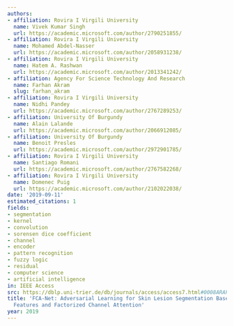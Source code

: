 ```yaml
---
authors:
- affiliation: Rovira I Virgili University
  name: Vivek Kumar Singh
  url: https://academic.microsoft.com/author/2790251855/
- affiliation: Rovira I Virgili University
  name: Mohamed Abdel-Nasser
  url: https://academic.microsoft.com/author/2058931238/
- affiliation: Rovira I Virgili University
  name: Hatem A. Rashwan
  url: https://academic.microsoft.com/author/2013341242/
- affiliation: Agency For Science Technology And Research
  name: Farhan Akram
  slug: farhan_akram
- affiliation: Rovira I Virgili University
  name: Nidhi Pandey
  url: https://academic.microsoft.com/author/2767289253/
- affiliation: University Of Burgundy
  name: Alain Lalande
  url: https://academic.microsoft.com/author/2066912085/
- affiliation: University Of Burgundy
  name: Benoit Presles
  url: https://academic.microsoft.com/author/2972901785/
- affiliation: Rovira I Virgili University
  name: Santiago Romani
  url: https://academic.microsoft.com/author/2767582268/
- affiliation: Rovira I Virgili University
  name: Domenec Puig
  url: https://academic.microsoft.com/author/2102022038/
date: '2019-09-11'
estimated_citations: 1
fields:
- segmentation
- kernel
- convolution
- sorensen dice coefficient
- channel
- encoder
- pattern recognition
- fuzzy logic
- residual
- computer science
- artificial intelligence
in: IEEE Access
src: https://dblp.uni-trier.de/db/journals/access/access7.html#0008ARAPLPRP19
title: 'FCA-Net: Adversarial Learning for Skin Lesion Segmentation Based on Multi-Scale
  Features and Factorized Channel Attention'
year: 2019
---
```

